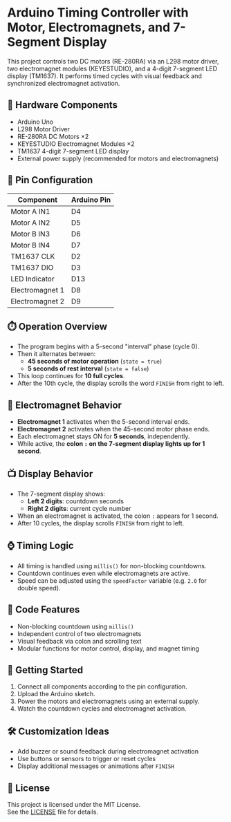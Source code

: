 # Arduino Timing Controller with Motor, Electromagnets, and 7-Segment Display

This project controls two DC motors (RE-280RA) via an L298 motor driver, two electromagnet modules (KEYESTUDIO), and a 4-digit 7-segment LED display (TM1637). It performs timed cycles with visual feedback and synchronized electromagnet activation.

## 🔧 Hardware Components

- Arduino Uno
- L298 Motor Driver
- RE-280RA DC Motors ×2
- KEYESTUDIO Electromagnet Modules ×2
- TM1637 4-digit 7-segment LED display
- External power supply (recommended for motors and electromagnets)

## 📍 Pin Configuration

| Component           | Arduino Pin |
|--------------------|-------------|
| Motor A IN1        | D4          |
| Motor A IN2        | D5          |
| Motor B IN3        | D6          |
| Motor B IN4        | D7          |
| TM1637 CLK         | D2          |
| TM1637 DIO         | D3          |
| LED Indicator      | D13         |
| Electromagnet 1    | D8          |
| Electromagnet 2    | D9          |

## ⏱️ Operation Overview

- The program begins with a 5-second "interval" phase (cycle 0).
- Then it alternates between:
  - **45 seconds of motor operation** (`state = true`)
  - **5 seconds of rest interval** (`state = false`)
- This loop continues for **10 full cycles**.
- After the 10th cycle, the display scrolls the word `FINISH` from right to left.

## 🧲 Electromagnet Behavior

- **Electromagnet 1** activates when the 5-second interval ends.
- **Electromagnet 2** activates when the 45-second motor phase ends.
- Each electromagnet stays ON for **5 seconds**, independently.
- While active, the **colon `:` on the 7-segment display lights up for 1 second**.

## 📺 Display Behavior

- The 7-segment display shows:
  - **Left 2 digits**: countdown seconds
  - **Right 2 digits**: current cycle number
- When an electromagnet is activated, the colon `:` appears for 1 second.
- After 10 cycles, the display scrolls `FINISH` from right to left.

## ⌚ Timing Logic

- All timing is handled using `millis()` for non-blocking countdowns.
- Countdown continues even while electromagnets are active.
- Speed can be adjusted using the `speedFactor` variable (e.g. `2.0` for double speed).

## 📄 Code Features

- Non-blocking countdown using `millis()`
- Independent control of two electromagnets
- Visual feedback via colon and scrolling text
- Modular functions for motor control, display, and magnet timing

## 🚀 Getting Started

1. Connect all components according to the pin configuration.
2. Upload the Arduino sketch.
3. Power the motors and electromagnets using an external supply.
4. Watch the countdown cycles and electromagnet activation.

## 🛠️ Customization Ideas

- Add buzzer or sound feedback during electromagnet activation
- Use buttons or sensors to trigger or reset cycles
- Display additional messages or animations after `FINISH`

## 📜 License

This project is licensed under the MIT License.  
See the [LICENSE](LICENSE) file for details.
